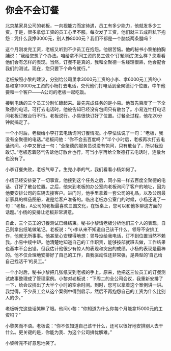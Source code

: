 # 你会不会订餐

北京某家具公司的老板，一向视能力而定待遇，员工有多少能力，他就发多少工资。于是，很多拿低工资的员工心里不服。每次发了工资，他们就三五成群私下抱怨：凭什么我挣3000元，别人挣8000元？我们不都是一个脑袋两条腿吗？ 

这个月刚发完工资，老板又听到不少员工在抱怨。他很苦恼。他的秘书小黎拍拍胸脯说：“我给您想了个办法。咱给拿不同工资的员工做个‘订餐测试’怎么样？您看看他们会有怎样的表现。当然，订餐不是真的，我和全聚德一名经理很熟，他会配合我们的测试。现在，您只要下个命令就行。” 

老板按照小黎的建议，分别给公司里拿3000元工资的小李、拿6000元工资的小易和拿10000元工资的小杨打去电话，交代他们打电话到全聚德订个位置，中午他要和一个客户——A公司的老板一起吃饭。 

接到电话的三个员工分别忙碌起来。最先完成任务的是小易。他首先百度了一下全聚德的电话，可打去电话时，他被告知已经没有包间只有散台了。小易连忙打电话问老板订散台行不行。老板说行。小易很快订好了位置。订餐全过程，他花20分钟就搞定了。 

一个小时后，老板给小李打去电话询问订餐情况。小李怯怯说了一句：“老板，我没有全聚德的电话。”老板问他：“你不会去百度吗？”半个小时后，老板再次打去电话询问。小李又冒出一句：“全聚德的服务员说没有包间，只有散台了，所以我没敢订。”老板忍着怒气告诉他订散台也行。可当小李再给全聚德打去电话时，连散台也没有了。 

小李订餐失败，老板气晕了。生完小李的气，我们看看小杨如何了。 

小杨已经安排妥了一切事宜。他接到这个任务之后，同小易一样去百度全聚德的电话、订好了散台位置。之后，他来到老板的办公室向老板询问了客户的地址，因为他要安排公司的车辆去接客户。进门时，他手里拿着一套公司的礼品，以及公司最新家具的样品图册，说是给客户准备的。临出老板办公室门的时候，小杨还说了一句：“老板，A公司的老板最喜欢三国文化，在饭桌上，您可以和他多聊这方面的话题。”小杨的安排让老板非常满意。 

自此，三个员工的订餐测试已经结束。秘书小黎请老板分析他们三个人的表现，自己则拿出纸笔做笔记。老板说：“小李从来不知道自己该干什么。领导不安排工作，他就无所事事。他甚至心安理得地想：领导没给我电话，订不到位置当然不赖我。小易中规中矩。他清楚地知道自己的工作职责，能够按部就班去做，工作结果也基本不会出错。但我估计他很少有惊人的表现和突出的成绩。小杨的表现是最棒的。他不仅合理地安排好了自己的工作，自我驱动性还非常强，是典型的‘自己给自己找活干’的员工。” 

一个小时后，秘书小黎把几张纸交到老板的手上。原来，他把这三位员工的订餐测试故事整理成了管理案例。小黎对老板说：“下周二的全公司会议，我重新安排了一下，给会议挤出了大半个小时的空余时间。到时，您可以拿着这个案例讲一讲。我觉得，不少员工会从这个案例中得到启示，然后不再抱怨自己的工资为什么比别人的少。” 

老板听完这些话笑眯了眼。他问小黎：“你知道为什么你每个月能拿15000元的工资吗？” 

小黎笑而不语。老板说：“你不仅知道自己该干什么，还可以很好地安排别人去干什么。更关键的是，你能为我、为这个公司排忧解难。” 

小黎听完不好意思地笑了。